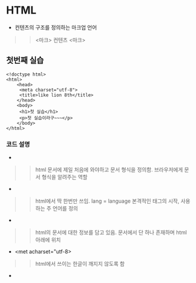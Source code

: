 # HTML
* 컨텐츠의 구조를 정의하는 마크업 언어

>> <마크> 컨텐츠 <마크>

## 첫번째 실습
~~~
<!doctype html>
<html>
    <head>
     <meta charset="utf-8">
     <title>like lion 8th</title>
    </head>
    <body>
     <h1>첫 실습</h1>
     <p>첫 실습이라구~~~</p>
    </body>
</html>
~~~~

### 코드 설명

* <!DOCTYPE html>
>> html 문서에 제일 처음에 와야하고 문서 형식을 정의함. 브라우저에게 문서 형식을 알려주는 역할

* <html lang="kr">
>> html에서 딱 한번만 쓰임. 
>> lang = language
>> 본격적인 태그의 시작, 사용하는 주 언어를 정의
  
* <head>
>> html의 문서에 대한 정보를 담고 있음.
>> 문서에서 단 하나 존재하며 html 아래에 위치

* <met acharset="utf-8>
>> html에서 쓰이는 한글이 깨지지 않도록 함
  
* <title>
>> 브라우저의 제목으로 쓰임
  
* <body>
>> 실질적으로 보여지는 부분
>> html 태그 안에서 한 번만 쓰임
  
## 레이아웃 태그

* header
>> 웹페이지 혹은 섹션의 제목을 담기위한 태그

* nav
>> 내비게이션 역할을 하는 요소, 페이지 이동을 하기 위한 메뉴를 주로 담음

* section
>> 기준에 따라서 구획을 구분하기 위해 사용되는 요소

* article
>> 주 내용을 담기 위한 태그

* aside
>> 광고나 사이트의 주변 부분에 해당하는 내용을 담기 위해 사용되는 태그

* footer
>> 웹사이트의 가장 아래에서 회사, 사이트 정보를 담기위해 사용되는 요소

~~~~
<!DOCTYPE html>
 <html>
 <meta charset='utf-8'>
  <head>
   <title>원돌일보</title>
  </head>
  <body>
   <header>
    <p>여기는 로고의 이름</p>
   </header>
   <nav>
    <p>여기는 사이트 이름</p>
   </nav>
   <section>
    <p>여기는 기사</p>
    <article>
     <p>첫번째 기사</p>
    </article>
    <article>
     <p>두번째 기사</p>
    </article>
   </section>
   <aside>
    <p>여기는 광고</p>
   </aside>
   <footer>
    <p>회사 정보</p>
   </footer>
  </body>
 </html>
~~~~~

## 순서
>> doctype - html - title - head - body - header - content - footer

